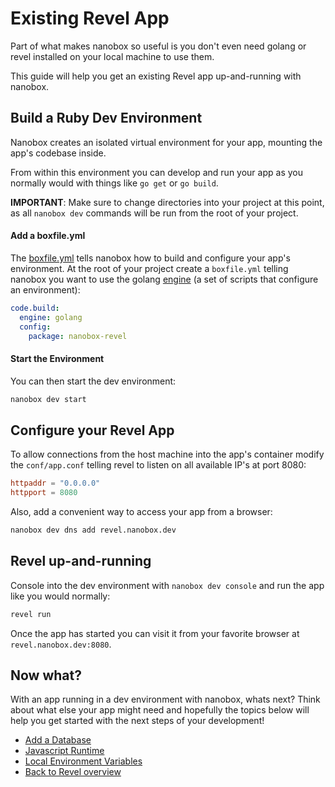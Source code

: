 # Existing Revel App
Part of what makes nanobox so useful is you don't even need golang or revel installed on your local machine to use them.

This guide will help you get an existing Revel app up-and-running with nanobox.

## Build a Ruby Dev Environment
Nanobox creates an isolated virtual environment for your app, mounting the app's codebase inside.

From within this environment you can develop and run your app as you normally would with things like `go get` or `go build`.

**IMPORTANT**: Make sure to change directories into your project at this point, as all `nanobox dev` commands will be run from the root of your project.

#### Add a boxfile.yml
The <a href="https://docs.nanobox.io/boxfile/" target="\_blank">boxfile.yml</a> tells nanobox how to build and configure your app's environment. At the root of your project create a `boxfile.yml` telling nanobox you want to use the golang <a href="https://docs.nanobox.io/engines/" target="\_blank">engine</a> (a set of scripts that configure an environment):

```yaml
code.build:
  engine: golang
  config:
    package: nanobox-revel
```

#### Start the Environment
You can then start the dev environment:

```bash
nanobox dev start
```

## Configure your Revel App
To allow connections from the host machine into the app's container modify the `conf/app.conf` telling revel to listen on all available IP's at port 8080:

```conf
httpaddr = "0.0.0.0"
httpport = 8080
```

Also, add a convenient way to access your app from a browser:

```bash
nanobox dev dns add revel.nanobox.dev
```

## Revel up-and-running
Console into the dev environment with `nanobox dev console` and run the app like you would normally:

```bash
revel run
```

Once the app has started you can visit it from your favorite browser at `revel.nanobox.dev:8080`.

## Now what?
With an app running in a dev environment with nanobox, whats next? Think about what else your app might need and hopefully the topics below will help you get started with the next steps of your development!

* [Add a Database](/golang/revel/next-steps/add-a-database)
* [Javascript Runtime](/golang/revel/next-steps/javascript-runtime)
* [Local Environment Variables](/golang/revel/next-steps/local-evars)
* [Back to Revel overview](/golang/revel)
